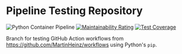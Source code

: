 # Pipeline Testing Repository

![Python Container Pipeline](https://github.com/MartinHeinz/pipeline-tester/actions/workflows/python-pipeline.yaml/badge.svg?branch=python-pip)
[![Maintainability Rating](https://sonarcloud.io/api/project_badges/measure?project=MartinHeinz_pipeline-tester&metric=sqale_rating)](https://sonarcloud.io/summary/new_code?id=MartinHeinz_pipeline-tester)
[![Test Coverage](https://api.codeclimate.com/v1/badges/96b108c52760aa2567c1/test_coverage)](https://codeclimate.com/github/MartinHeinz/pipeline-tester/test_coverage)

Branch for testing GitHub Action workflows from https://github.com/MartinHeinz/workflows using Python's `pip`.